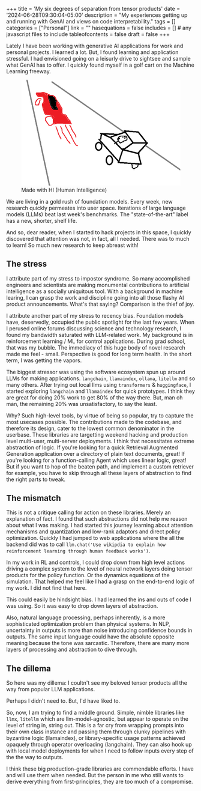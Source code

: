 +++
title = 'My six degrees of separation from tensor products'
date = '2024-06-28T09:30:04-05:00'
description = "My experiences getting up and running with GenAI and views on code interpretability."
tags = []
categories = ["Personal"]
link = ""
hasequations = false
includes = []       # any javascript files to include
tableofcontents = false
draft = false
+++

Lately I have been working with generative AI applications for work and personal projects. I learned a lot. But, I found learning and application stressful. I had envisioned going on a leisurly drive to sightsee and sample what GenAI has to offer. I quickly found myself in a golf cart on the Machine Learning freeway.

<figure>
    <img src="./freeway.png">
    <figcaption>Made with HI (Human Intelligence)</figcaption>
</figure>

We are living in a gold rush of foundation models. Every week, new research quickly permeates into user space. Iterations of large language models (LLMs) beat last week's benchmarks. The "state-of-the-art" label has a new, shorter, shelf life.

And so, dear reader, when I started to hack projects in this space, I quickly discovered that attention was not, in fact, all I needed. There was to much to learn! So much new research to keep abreast with!

## The stress

I attribute part of my stress to impostor syndrome. So many accomplished engineers and scientists are making monumental contributions to artificial intelligence as a socially uniquitous tool. With a background in machine learing, I can grasp the work and discipline going into all those flashy AI product announcements. What's that saying? Comparison is the thief of joy.

I attribute another part of my stress to recency bias. Foundation models have, deservedly, occupied the public spotlight for the last few years. When I perused online forums discussing science and technology research, I found my bandwidth saturated with LLM-related work. My background is in reinforcement learning / ML for control applications. During grad school, that was my bubble. The immediacy of this huge body of novel research made me feel - small. Perspective is good for long term health. In the short term, I was getting the vapors.

The biggest stressor was using the software ecosystem spun up around LLMs for making applications. `langchain`, `llamaindex`, `ollama`, `litellm` and so many others. After trying out local llms using `transformers` & `huggingface`, I started exploring `langchain` and `llamaindex` for quick prototypes. I think they are great for doing 20% work to get 80% of the way there. But, man oh man, the remaining 20% was unsatisfactory, to say the least.

Why? Such high-level tools, by virtue of being so popular, try to capture the most usecases possible. The contributions made to the codebase, and therefore its design, cater to the lowest common denominator in the userbase. These libraries are targetting weekend hacking and production level multi-user, multi-server deployments. I think that necessitates extreme abstraction of logic. If you're looking for a quick Retrieval Augmented Generation application over a directory of plain text documents, great! If you're looking for a function-calling Agent which uses linear logic, great! But if you want to hop of the beaten path, and implement a custom retriever for example, you have to skip through all these layers of abstraction to find the right parts to tweak.

## The mismatch

This is not a critique calling for action on these libraries. Merely an explanation of fact. I found that such abstractions did not help me reason about what I was making. I had started this journey learning about attention mechanisms and quantization and low-rank adaptors and direct policy optimization. Quickly I had jumped to web applications where the all the backend did was to call `llm.chat('Use wikipdia to explain how reinforcement learning through human feedback works')`.

In my work in RL and controls, I could drop down from high level actions driving a complex system to the level of neural network layers doing tensor products for the policy function. Or the dynamics equations of the simulation. That helped me feel like I had a grasp on the end-to-end logic of my work. I did not find that here.

This could easily be hindsight bias. I had learned the ins and outs of code I was using. So it was easy to drop down layers of abstraction.

Also, natural language processing, perhaps inherently, is a more sophisticated optimization problem than physical systems. In NLP, uncertainty in outputs is more than noise introducing confidence bounds in outputs. The same input language could have the absolute opposite meaning because the tone was sarcastic. Therefore, there are many more layers of processing and abstraction to dive through.

## The dillema

So here was my dillema: I coultn't see my beloved tensor products all the way from popular LLM applications.

Perhaps I didn't need to. But, I'd have liked to.

So, now, I am trying to find a middle ground. Simple, nimble libraries like `llmx`, `litellm` which are llm-model-agnostic, but appear to operate on the level of string in, string out. This is a far cry from wrapping prompts into their own class instance and passing them through clunky pipelines with byzantine logic (llamaindex), or library-specific usage patterns achieved opaquely through operator overloading (langchain). They can also hook up with local model deployments for when I need to follow inputs every step of the the way to outputs.

I think these big production-grade libraries are commendable efforts. I have and will use them when needed. But the person in me who still wants to derive everything from first-principles, they are too much of a compromise.

